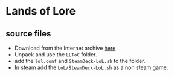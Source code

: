 # Lands of Lore

## source files
- Download from the Internet archive [here](https://archive.org/details/msdos_Lands_of_Lore_-_The_Throne_of_Chaos_1993)
- Unpack and use the ```LLToC``` folder.
- add the ```lol.conf``` and ```SteamDeck-LoL.sh``` to the folder.
- In steam add the ```LoL/SteamDeck-LoL.sh``` as a non steam game.